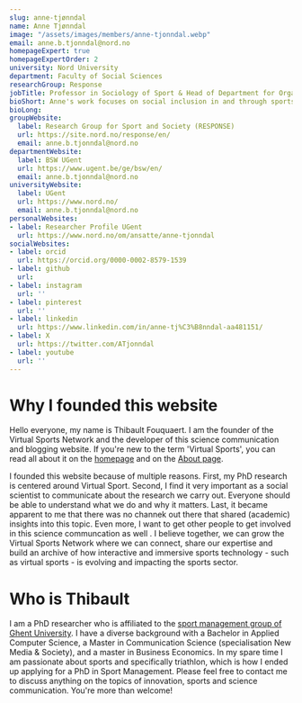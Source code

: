 ```yaml
---
slug: anne-tjønndal
name: Anne Tjønndal
image: "/assets/images/members/anne-tjonndal.webp"
email: anne.b.tjonndal@nord.no
homepageExpert: true
homepageExpertOrder: 2
university: Nord University
department: Faculty of Social Sciences
researchGroup: Response
jobTitle: Professor in Sociology of Sport & Head of Department for Organisation, leadership and working life.
bioShort: Anne's work focuses on social inclusion in and through sports. To this end, she takes various approaches of which virtual sports is one.
bioLong: 
groupWebsite:
  label: Research Group for Sport and Society (RESPONSE)
  url: https://site.nord.no/response/en/
  email: anne.b.tjonndal@nord.no
departmentWebsite:
  label: BSW UGent
  url: https://www.ugent.be/ge/bsw/en/
  email: anne.b.tjonndal@nord.no
universityWebsite:
  label: UGent
  url: https://www.nord.no/
  email: anne.b.tjonndal@nord.no
personalWebsites:
- label: Researcher Profile UGent
  url: https://www.nord.no/om/ansatte/anne-tjonndal
socialWebsites:
- label: orcid
  url: https://orcid.org/0000-0002-8579-1539
- label: github
  url: 
- label: instagram
  url: ''
- label: pinterest
  url: ''
- label: linkedin
  url: https://www.linkedin.com/in/anne-tj%C3%B8nndal-aa481151/
- label: X
  url: https://twitter.com/ATjonndal
- label: youtube
  url: ''
---
```


# Why I founded this website
Hello everyone, my name is Thibault Fouquaert. I am the founder of the Virtual Sports Network and the developer of this science communication and blogging website. If you're new to the term 'Virtual Sports', you can read all about it on the [homepage](/) and on the [About page](/about).

I founded this website because of multiple reasons. First, my PhD research is centered around Virtual Sport. Second, I find it very important as a social scientist to communicate about the research we carry out. Everyone should be able to understand what we do and why it matters. Last, it became apparent to me that there was no channek out there that shared (academic) insights into this topic. Even more, I want to get other people to get involved in this science communcation as well . I believe together, we can grow the Virtual Sports Network where we can connect, share our expertise and build an archive of how interactive and immersive sports technology - such as virtual sports - is evolving and impacting the sports sector.

# Who is Thibault
I am a PhD researcher who is affiliated to the [sport management group of Ghent University](https://www.sportmanagementugent.com). I have a diverse background with a Bachelor in Applied Computer Science, a Master in Communication Science (specialisation New Media & Society), and a master in Business Economics. In my spare time I am passionate about sports and specifically triathlon, which is how I ended up applying for a PhD in Sport Management. Please feel free to contact me to discuss anything on the topics of innovation, sports and science communication. You're more than welcome!

